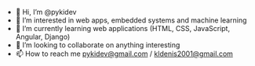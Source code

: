 - 👋 Hi, I’m @pykidev
- 👀 I’m interested in web apps, embedded systems and machine learning
- 🌱 I’m currently learning web applications (HTML, CSS, JavaScript, Angular, Django)
- 💞️ I’m looking to collaborate on anything interesting
- 📫 How to reach me pykidev@gmail.com / kldenis2001@gmail.com

<!---
pykidev/pykidev is a ✨ special ✨ repository because its `README.md` (this file) appears on your GitHub profile.
You can click the Preview link to take a look at your changes.
--->
